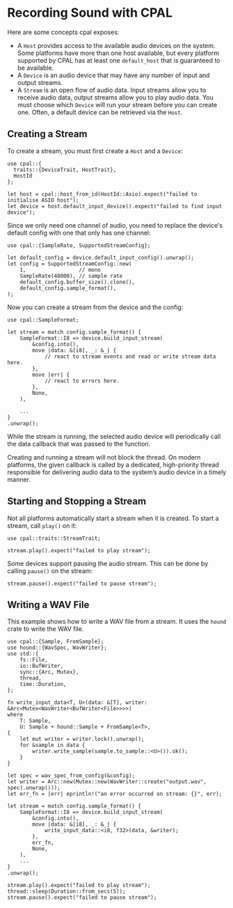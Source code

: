 # Recording Sound with CPAL

Here are some concepts cpal exposes:

- A `Host` provides access to the available audio devices on the system.
  Some platforms have more than one host available, but every platform supported by CPAL has at least one `default_host` that is guaranteed to be available.
- A `Device` is an audio device that may have any number of input and
  output streams.
- A `Stream` is an open flow of audio data. Input streams allow you to
  receive audio data, output streams allow you to play audio data. You must choose which
  `Device` will run your stream before you can create one. Often, a default device can be retrieved via the `Host`.

## Creating a Stream

To create a stream, you must first create a `Host` and a `Device`:

```rust,noplayground
use cpal::{
  traits::{DeviceTrait, HostTrait},
  HostId
};

let host = cpal::host_from_id(HostId::Asio).expect("failed to initialise ASIO host");
let device = host.default_input_device().expect("failed to find input device");
```

Since we only need one channel of audio, you need to replace the device's default config with one that only has one channel:

```rust,noplayground
use cpal::{SampleRate, SupportedStreamConfig};

let default_config = device.default_input_config().unwrap();
let config = SupportedStreamConfig::new(
    1,                 // mono
    SampleRate(48000), // sample rate
    default_config.buffer_size().clone(),
    default_config.sample_format(),
);
```

Now you can create a stream from the device and the config:

```rust,noplayground
use cpal::SampleFormat;

let stream = match config.sample_format() {
    SampleFormat::I8 => device.build_input_stream(
        &config.into(),
        move |data: &[i8], _: &_| {
            // react to stream events and read or write stream data here.
        },
        move |err| {
            // react to errors here.
        },
        None,
    ),

    ...
}
.unwrap();
```

While the stream is running, the selected audio device will periodically call the data callback that was passed to the function.

Creating and running a stream will not block the thread. On modern platforms, the given callback is called by a dedicated, high-priority thread responsible for delivering audio data to the system’s audio device in a timely manner.

## Starting and Stopping a Stream

Not all platforms automatically start a stream when it is created. To start a stream, call `play()` on it:

```rust,noplayground
use cpal::traits::StreamTrait;

stream.play().expect("failed to play stream");
```

Some devices support pausing the audio stream. This can be done by calling `pause()` on the stream:

```rust,noplayground
stream.pause().expect("failed to pause stream");
```

## Writing a WAV File

This example shows how to write a WAV file from a stream. It uses the `hound` crate to write the WAV file.

```rust,noplayground
use cpal::{Sample, FromSample};
use hound::{WavSpec, WavWriter};
use std::{
    fs::File,
    io::BufWriter,
    sync::{Arc, Mutex},
    thread,
    time::Duration,
};

fn write_input_data<T, U>(data: &[T], writer: &Arc<Mutex<WavWriter<BufWriter<File>>>>)
where
    T: Sample,
    U: Sample + hound::Sample + FromSample<T>,
{
    let mut writer = writer.lock().unwrap();
    for &sample in data {
        writer.write_sample(sample.to_sample::<U>()).ok();
    }
}

let spec = wav_spec_from_config(&config);
let writer = Arc::new(Mutex::new(WavWriter::create("output.wav", spec).unwrap()));
let err_fn = |err| eprintln!("an error occurred on stream: {}", err);

let stream = match config.sample_format() {
    SampleFormat::I8 => device.build_input_stream(
        &config.into(),
        move |data: &[i8], _: &_| {
            write_input_data::<i8, f32>(data, &writer);
        },
        err_fn,
        None,
    ),
    ...
}
.unwrap();

stream.play().expect("failed to play stream");
thread::sleep(Duration::from_secs(5));
stream.pause().expect("failed to pause stream");
```
